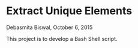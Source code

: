 # Extract Unique Elements
Debasmita Biswal, October 6, 2015

This project is to develop a Bash Shell script.

